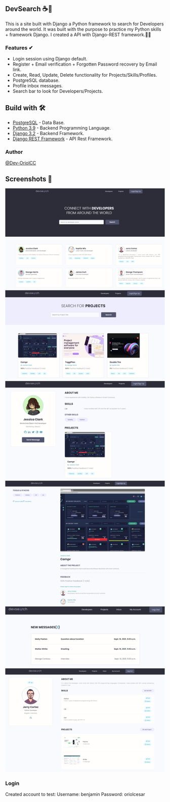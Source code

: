 
## DevSearch ☕🙂

This is a site built with Django a Python framework to search for Developers around the world. It was built with the purpose to practice my Python skills + framework Django.
I created a API with Django-REST framework.🙂😀

### Features ✔
* Login session using Django default.
* Register + Email verification + Forgotten Password recovery by Email link.
* Create, Read, Update, Delete functionality for Projects/Skills/Profiles.
* PostgreSQL database.
* Profile inbox messages.
* Search bar to look for Developers/Projects.

## Build with 🛠️
* [PostgreSQL](https://www.postgresql.org/) - Data Base.
* [Python 3.9](https://www.python.org/) - Backend Programming Language.
* [Django 3.2](https://www.djangoproject.com/) - Backend Framework.
* [Django REST Framework](https://www.django-rest-framework.org/) - API Rest Framework.


### Author 
[@Dev-OriolCC](https://github.com/Dev-OriolCC)

## Screenshots 📸

![](screenshots/sc_1.png)
![](screenshots/sc_2.png)
![](screenshots/sc_3.png)
![](screenshots/sc_4.png)
![](screenshots/sc_5.png)
![](screenshots/sc_6.png)


### Login
Created account to test:
Username: benjamin
Password: oriolcesar
